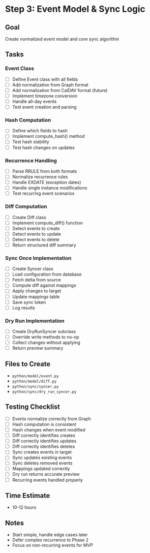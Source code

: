 # Step 3: Event Model & Sync Logic

## Goal
Create normalized event model and core sync algorithm

## Tasks

### Event Class
- [ ] Define Event class with all fields
- [ ] Add normalization from Graph format
- [ ] Add normalization from CalDAV format (future)
- [ ] Implement timezone conversion
- [ ] Handle all-day events
- [ ] Test event creation and parsing

### Hash Computation
- [ ] Define which fields to hash
- [ ] Implement compute_hash() method
- [ ] Test hash stability
- [ ] Test hash changes on updates

### Recurrence Handling
- [ ] Parse RRULE from both formats
- [ ] Normalize recurrence rules
- [ ] Handle EXDATE (exception dates)
- [ ] Handle single instance modifications
- [ ] Test recurring event scenarios

### Diff Computation
- [ ] Create Diff class
- [ ] Implement compute_diff() function
- [ ] Detect events to create
- [ ] Detect events to update
- [ ] Detect events to delete
- [ ] Return structured diff summary

### Sync Once Implementation
- [ ] Create Syncer class
- [ ] Load configuration from database
- [ ] Fetch delta from source
- [ ] Compute diff against mappings
- [ ] Apply changes to target
- [ ] Update mappings table
- [ ] Save sync token
- [ ] Log results

### Dry Run Implementation
- [ ] Create DryRunSyncer subclass
- [ ] Override write methods to no-op
- [ ] Collect changes without applying
- [ ] Return preview summary

## Files to Create
- `python/model/event.py`
- `python/model/diff.py`
- `python/sync/syncer.py`
- `python/sync/dry_run_syncer.py`

## Testing Checklist
- [ ] Events normalize correctly from Graph
- [ ] Hash computation is consistent
- [ ] Hash changes when event modified
- [ ] Diff correctly identifies creates
- [ ] Diff correctly identifies updates
- [ ] Diff correctly identifies deletes
- [ ] Sync creates events in target
- [ ] Sync updates existing events
- [ ] Sync deletes removed events
- [ ] Mappings updated correctly
- [ ] Dry run returns accurate preview
- [ ] Recurring events handled properly

## Time Estimate
- 10-12 hours

## Notes
- Start simple, handle edge cases later
- Defer complex recurrence to Phase 2
- Focus on non-recurring events for MVP
